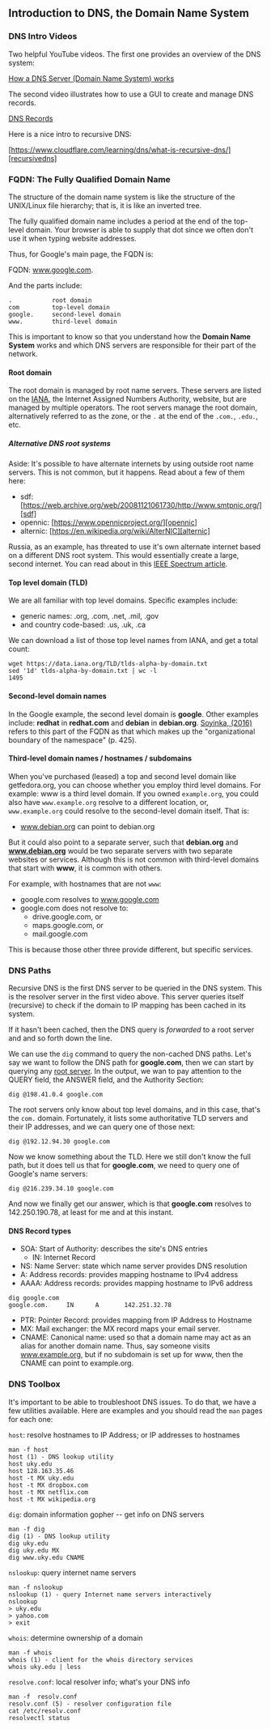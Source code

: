 ## Introduction to DNS, the Domain Name System

### DNS Intro Videos

Two helpful YouTube videos. The first one provides an overview of the DNS system:

[How a DNS Server (Domain Name System) works][howdns]

The second video illustrates how to use a GUI to create and manage DNS records.

[DNS Records][dnsrecords]

Here is a nice intro to recursive DNS:

[https://www.cloudflare.com/learning/dns/what-is-recursive-dns/][recursivedns]

### FQDN: The Fully Qualified Domain Name

The structure of the domain name system is like the structure of the UNIX/Linux file hierarchy; that is, it is like an inverted tree.

The fully qualified domain name includes a period at the end of the top-level domain. Your browser is able to supply that dot since we often don't use it when typing website addresses.

Thus, for Google's main page, the FQDN is:

FQDN: www.google.com.

And the parts include:

```
.           root domain
com         top-level domain
google.     second-level domain
www.        third-level domain
```

This is important to know so that you understand how the **Domain Name System** works and which DNS servers are responsible for their part of the network.

#### Root domain

The root domain is managed by root name servers. These servers are listed on the [IANA][rootiana], the Internet Assigned Numbers Authority, website, but are managed by multiple operators. The root servers manage the root domain, alternatively referred to as the zone, or the ``.`` at the end of the ``.com.``, ``.edu.``, etc.

##### Alternative DNS root systems

Aside: It's possible to have alternate internets by using outside root name servers. This is not common, but it happens. Read about a few of them here:

* sdf: [https://web.archive.org/web/20081121061730/http://www.smtpnic.org/][sdf]
* opennic: [https://www.opennicproject.org/][opennic]
* alternic: [https://en.wikipedia.org/wiki/AlterNIC][alternic]

Russia, as an example, has threated to use it's own alternate internet based on a different DNS root system. This would essentially create a large, second internet. You can read about in this [IEEE Spectrum article][ieeerussia].

#### Top level domain (TLD)

We are all familiar with top level domains. Specific examples include:

* generic names: .org, .com, .net, .mil, .gov
* and country code-based: .us, .uk, .ca

We can download a list of those top level names from IANA, and get a total count:

```
wget https://data.iana.org/TLD/tlds-alpha-by-domain.txt
sed '1d' tlds-alpha-by-domain.txt | wc -l
1495
```

#### Second-level domain names

In the Google example, the second level domain is **google**. Other examples include: **redhat** in **redhat.com** and **debian** in **debian.org**. [Soyinka, (2016)][soyinka2] refers to this part of the FQDN as that which makes up the "organizational boundary of the namespace" (p. 425).

#### Third-level domain names / hostnames / subdomains

When you've purchased (leased) a top and second level domain like getfedora.org, you can choose whether you employ third level domains. For example: www is a third level domain. If you owned ``example.org``, you could also have ``www.example.org`` resolve to a different location, or, ``www.example.org`` could resolve to the second-level domain itself. That is:

* www.debian.org can point to debian.org

But it could also point to a separate server, such that **debian.org** and **www.debian.org** would be two separate servers with two separate websites or services. Although this is not common with third-level domains that start with **www**, it is common with others.

For example, with hostnames that are not ``www``:

* google.com resolves to www.google.com
* google.com does not resolve to:
    * drive.google.com, or
    * maps.google.com, or
    * mail.google.com

This is because those other three provide different, but specific services.

### DNS Paths 

Recursive DNS is the first DNS server to be queried in the DNS system. This is the resolver server in the first video above. This server queries itself (recursive) to check if the domain to IP mapping has been cached in its system.

If it hasn't been cached, then the DNS query is *forwarded* to a root server and and so forth down the line.

We can use the ``dig`` command to query the non-cached DNS paths. Let's say we want to follow the DNS path for **google.com**, then we can start by querying any [root server][rootiana]. In the output, we wan to pay attention to the QUERY field, the ANSWER field, and the Authority Section:

```
dig @198.41.0.4 google.com 
```

The root servers only know about top level domains, and in this case, that's the ``com.`` domain. Fortunately, it lists some authoritative TLD servers and their IP addresses, and we can query one of those next:

```
dig @192.12.94.30 google.com
```

Now we know something about the TLD. Here we still don't know the full path, but it does tell us that for **google.com**, we need to query one of Google's name servers:

```
dig @216.239.34.10 google.com
```

And now we finally get our answer, which is that **google.com** resolves to 142.250.190.78, at least for me and at this instant.

#### DNS Record types

* SOA:    Start of Authority: describes the site's DNS entries
    * IN:     Internet Record
* NS:     Name Server: state which name server provides DNS resolution
* A:      Address records: provides mapping hostname to IPv4 address
* AAAA:   Address records: provides mapping hostname to IPv6 address

```
dig google.com
google.com.     IN      A       142.251.32.78
```

* PTR:    Pointer Record: provides mapping from IP Address to Hostname
* MX:     Mail exchanger: the MX record maps your email server.
* CNAME:  Canonical name: used so that a domain name may act as an alias for another domain name. Thus, say someone visits www.example.org, but if no subdomain is set up for www, then the CNAME can point to example.org.

### DNS Toolbox

It's important to be able to troubleshoot DNS issues. To do that, we have a few utilities available. Here are examples and you should read the ``man`` pages for each one:

``host``: resolve hostnames to IP Address; or IP addresses to hostnames

```
man -f host
host (1) - DNS lookup utility
host uky.edu
host 128.163.35.46
host -t MX uky.edu
host -t MX dropbox.com
host -t MX netflix.com
host -t MX wikipedia.org
```

``dig``: domain information gopher -- get info on DNS servers

```
man -f dig
dig (1) - DNS lookup utility
dig uky.edu
dig uky.edu MX
dig www.uky.edu CNAME
```

``nslookup``: query internet name servers

```
man -f nslookup
nslookup (1) - query Internet name servers interactively
nslookup
> uky.edu
> yahoo.com
> exit
```

``whois``: determine ownership of a domain

```
man -f whois
whois (1) - client for the whois directory services
whois uky.edu | less
```

``resolve.conf``: local resolver info; what's your DNS info

```
man -f  resolv.conf
resolv.conf (5) - resolver configuration file
cat /etc/resolv.conf
resolvectl status
```

[howdns]:https://www.youtube.com/watch?v=mpQZVYPuDGU
[dnsrecords]:https://www.youtube.com/watch?v=cwT82ibOM2Q
[recursivedns]:https://www.cloudflare.com/learning/dns/what-is-recursive-dns/
[sdf]:https://web.archive.org/web/20081121061730/http://www.smtpnic.org/
[opennic]:https://www.opennicproject.org/
[alternic]:https://en.wikipedia.org/wiki/AlterNIC
[ieeerussia]:https://spectrum.ieee.org/tech-talk/telecom/internet/could-russia-really-build-its-own-alternate-internet
[soyinka2]:https://www.amazon.com/Linux-Administration-Beginners-Guide-Seventh/dp/0071845364
[rootiana]:https://www.iana.org/domains/root/servers

